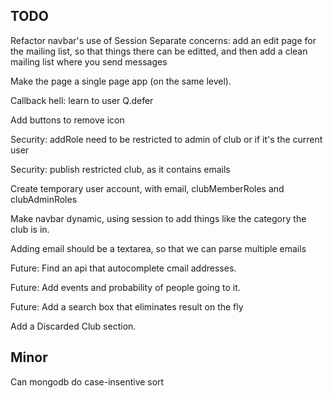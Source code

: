 
## TODO

Refactor navbar's use of Session
Separate concerns: add an edit page for the mailing list, so that things there can be editted, and then add a clean mailing list where you send messages

Make the page a single page app (on the same level).

Callback hell: learn to user Q.defer

Add buttons to remove icon

Security: addRole need to be restricted to admin of club or if it's the current user

Security: publish restricted club, as it contains emails

Create temporary user account, with email, clubMemberRoles and clubAdminRoles

Make navbar dynamic, using session to add things like the category the club is in.

Adding email should be a textarea, so that we can parse multiple emails

Future: Find an api that autocomplete cmail addresses.

Future: Add events and probability of people going to it.

Future: Add a search box that eliminates result on the fly

Add a Discarded Club section.


## Minor

Can mongodb do case-insentive sort